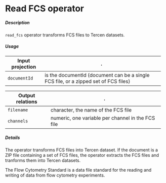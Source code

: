 # Read FCS operator

##### Description

`read_fcs` operator transforms FCS files to Tercen datasets.

##### Usage

Input projection|.
---|---
`documentId`        | is the documentId (document can be a single FCS file, or a zipped set of FCS files)

Output relations|.
---|---
`filename`          | character, the name of the FCS file
`channels`          | numeric, one variable per channel in the FCS file

##### Details

The operator transforms FCS files into Tercen dataset. If the document is a ZIP file containing a set of FCS files, the operator extracts the FCS files and tranforms them into Tercen datasets.

The Flow Cytometry Standard is a data file standard for the reading and writing of data from flow cytometry experiments.
